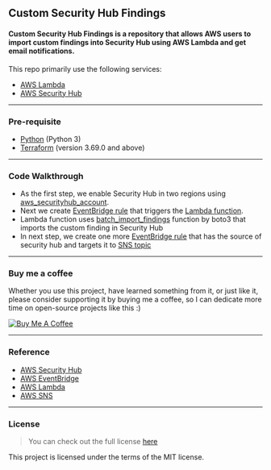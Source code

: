 ## Custom Security Hub Findings

#### Custom Security Hub Findings is a repository that allows AWS users to import custom findings into Security Hub using AWS Lambda and get email notifications.


This repo primarily use the following services:

- [AWS Lambda](https://aws.amazon.com/security-hub/)
- [AWS Security Hub](https://aws.amazon.com/lambda/)

----
### Pre-requisite
* [Python](https://www.python.org/downloads/) (Python 3)
* [Terraform](https://learn.hashicorp.com/tutorials/terraform/install-cli) (version 3.69.0 and above)

----

### Code Walkthrough
* As the first step, we enable Security Hub in two regions using [aws_securityhub_account](https://registry.terraform.io/providers/hashicorp/aws/latest/docs/resources/securityhub_account).
* Next we create [EventBridge rule](https://registry.terraform.io/providers/hashicorp/aws/latest/docs/resources/cloudwatch_event_rule) that triggers the [Lambda function](https://registry.terraform.io/providers/hashicorp/aws/latest/docs/resources/lambda_function).
* Lambda function uses [batch_import_findings](https://boto3.amazonaws.com/v1/documentation/api/latest/reference/services/securityhub.html#SecurityHub.Client.batch_import_findings) function by boto3 that imports the custom finding in Security Hub
* In next step, we create one more [EventBridge rule](https://registry.terraform.io/providers/hashicorp/aws/latest/docs/resources/cloudwatch_event_rule) that has the source of security hub and targets it to [SNS topic](https://registry.terraform.io/providers/hashicorp/aws/latest/docs/resources/sns_topic)
---
### Buy me a coffee

Whether you use this project, have learned something from it, or just like it, please consider supporting it by buying me a coffee, so I can dedicate more time on open-source projects like this :)

<a href="https://www.buymeacoffee.com/surveyogita" target="_blank"><img src="https://www.buymeacoffee.com/assets/img/custom_images/orange_img.png" alt="Buy Me A Coffee" style="height: auto !important;width: auto !important;" ></a>

----
### Reference
- [AWS Security Hub ](https://docs.aws.amazon.com/securityhub/latest/userguide/what-is-securityhub.html)
- [AWS EventBridge](https://docs.aws.amazon.com/eventbridge/latest/userguide/eb-what-is.html)
- [AWS Lambda](https://docs.aws.amazon.com/lambda/latest/dg/welcome.html)
- [AWS SNS](https://docs.aws.amazon.com/sns/latest/dg/welcome.html)

----
### License
>You can check out the full license [here](https://github.com/YogitaDSurve/custom-securityhub-findings/blob/main/LICENSE)

This project is licensed under the terms of the MIT license.
